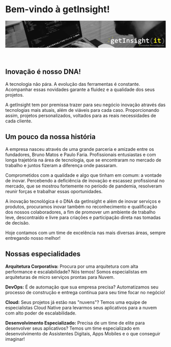 # Bem-vindo à **getInsight**!

![Banner getInsight](https://raw.githubusercontent.com/getinsight-it/.github/main/assets/banner.jpg)

<br />

## Inovação é nosso DNA!

A tecnologia não pára. A evolução das ferramentas é constante. Acompanhar essas novidades garante a fluidez e a qualidade dos seus projetos.

A getInsight tem por premissa trazer para seu negócio inovação através das tecnologias mais atuais, além de viáveis para cada caso. Proporcionando assim, projetos personalizados, voltados para as reais necessidades de cada cliente.

## Um pouco da nossa história

A empresa nasceu através de uma grande parceria e amizade entre os fundadores, Bruno Matos e Paulo Faria. Profissionais entusiastas e com longa trajetória na área de tecnologia, que se encontraram no mercado de trabalho e juntos fizeram a diferença onde passaram.

Comprometidos com a qualidade e algo que tinham em comum: a vontade de inovar. 
Percebendo a deficiência de inovação e escassez profissional no mercado, que se mostrou fortemente no período de pandemia, resolveram reunir forças e trabalhar essas oportunidades.

A inovação tecnológica é o DNA da getInsight e além de inovar serviços e produtos, procuramos inovar também no reconhecimento e qualificação dos nossos colaboradores, a fim de promover um ambiente de trabalho leve, descontraído e livre para criações e participação direta nas tomadas de decisão.

Hoje contamos com um time de excelência nas mais diversas áreas, sempre entregando nosso melhor!

## Nossas especialidades

**Arquitetura Corporativa:** Procura por uma arquitetura com alta performance e escalabilidade? Nós temos! Somos especialistas em arquiteturas de micro serviços prontas para Nuvem.

**DevOps:** É de automação que sua empresa precisa? Automatizamos seu processo de construção e entrega contínua para seu time focar no negócio!

**Cloud:** Seus projetos já estão nas "nuvens"? Temos uma equipe de especialistas Cloud Native para levarmos seus aplicativos para a nuvem com alto poder de escalabilidade.

**Desenvolvimento Especializado:** Precisa de um time de elite para desenvolver seus aplicativos? Temos um time especializado em desenvolvimento de Assistentes Digitais, Apps Mobiles e o que conseguir imaginar!
